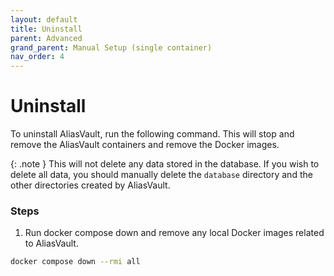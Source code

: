 ```yaml
---
layout: default
title: Uninstall
parent: Advanced
grand_parent: Manual Setup (single container)
nav_order: 4
---
```


# Uninstall

To uninstall AliasVault, run the following command. This will stop and remove the AliasVault containers and remove the Docker images.

{: .note }
This will not delete any data stored in the database. If you wish to delete all data, you should manually delete the `database` directory and the other directories created by AliasVault.

### Steps
1. Run docker compose down and remove any local Docker images related to AliasVault.
```bash
docker compose down --rmi all
```
